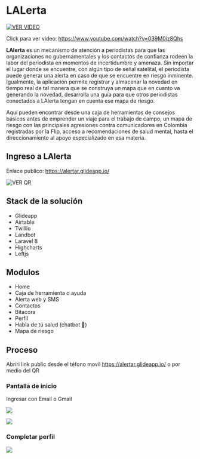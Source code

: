# LALerta

[![VER VIDEO](https://img.youtube.com/vi/039M0iz8Qhs/0.jpg)](https://www.youtube.com/watch?v=039M0iz8Qhs)

Click para ver video: https://www.youtube.com/watch?v=039M0iz8Qhs

**LAlerta** es un mecanismo de atención a periodistas para que las organizaciones no gubernamentales y los contactos de confianza rodeen la labor del periodista en momentos de incertidumbre y amenaza. Sin importar el lugar donde se encuentre, con algún tipo de señal satelital, el periodista puede generar una alerta en caso de que se encuentre en riesgo inminente. Igualmente, la aplicación permite registrar y almacenar la novedad en tiempo real de tal manera que se construya un mapa que en cuanto va generando la novedad, desarrolla una guía para que otros periodistas conectados a LAlerta tengan en cuenta ese mapa de riesgo. 
  
Aquí pueden encontrar desde una caja de herramientas de consejos básicos antes de emprender un viaje para el trabajo de campo, un mapa de riesgo con las principales agresiones contra comunicadores en Colombia registradas por la Flip, acceso a recomendaciones de salud mental, hasta el direccionamiento al apoyo especializado en esa materia.

## Ingreso a LAlerta

Enlace publico: https://alertar.glideapp.io/

![VER QR](https://i.imgur.com/rwASssv.png)

## Stack de la solución

* Glideapp
* Airtable
* Twillio
* Landbot
* Laravel 8
* Highcharts
* Leftjs

## Modulos

* Home
* Caja de herramienta o ayuda
* Alerta web y SMS
* Contactos
* Bitacora
* Perfil
* Habla de tú salud (chatbot 🤖)
* Mapa de riesgo

## Proceso
Abriri link public desde el téfono movil https://alertar.glideapp.io/ o por medio del QR

### Pantalla de inicio
Ingresar con Email o Gmail

![](https://i.imgur.com/9X86eAF.jpg)

![](https://i.imgur.com/iyNnC9G.jpg)

### Completar perfil

![](https://i.imgur.com/B40kMHP.jpg)
